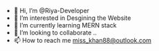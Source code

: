 - 👋 Hi, I’m @Riya-Developer
- 👀 I’m interested in Desgining the Website
- 🌱 I’m currently learning MERN stack
- 💞️ I’m looking to collaborate ..
- 📫 How to reach me miss_khan88@outlook.com

<!---
Riya-Developer/Riya-Developer is a ✨ special ✨ repository because its `README.md` (this file) appears on your GitHub profile.
You can click the Preview link to take a look at your changes.
--->
